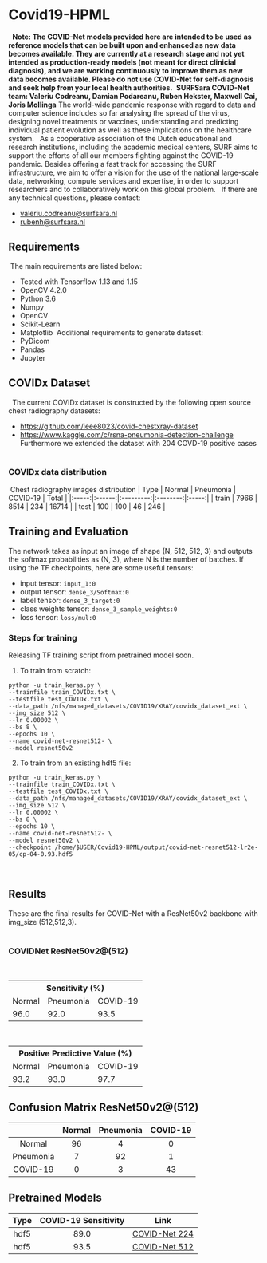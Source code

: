 # Covid19-HPML
​
​
**Note: The COVID-Net models provided here are intended to be used as reference models that can be built upon and enhanced as new data becomes available. They are currently at a research stage and not yet intended as production-ready models (not meant for direct clinicial diagnosis), and we are working continuously to improve them as new data becomes available. Please do not use COVID-Net for self-diagnosis and seek help from your local health authorities.**
​
​
**SURFSara COVID-Net team: Valeriu Codreanu, Damian Podareanu, Ruben Hekster, Maxwell Cai, Joris Mollinga**
The world-wide pandemic response with regard to data and computer science includes so far analysing the spread of the virus, designing novel treatments or vaccines, understanding and predicting individual patient evolution as well as these implications on the healthcare system. 
​
​
As a cooperative association of the Dutch educational and research institutions, including the academic medical centers, SURF aims to support the efforts of all our members fighting against the COVID-19 pandemic. Besides offering a fast track for accessing the SURF infrastructure, we aim to offer a vision for the use of the national large-scale data, networking, compute services and expertise, in order to support researchers and to collaboratively work on this global problem. 
​
​
If there are any technical questions, please contact:
* valeriu.codreanu@surfsara.nl
* rubenh@surfsara.nl
​
​
​
## Requirements
​
The main requirements are listed below:
​
* Tested with Tensorflow 1.13 and 1.15
* OpenCV 4.2.0
* Python 3.6
* Numpy
* OpenCV
* Scikit-Learn
* Matplotlib
​
Additional requirements to generate dataset:
​
* PyDicom
* Pandas
* Jupyter
​
## COVIDx Dataset
​
​
The current COVIDx dataset is constructed by the following open source chest radiography datasets:
* https://github.com/ieee8023/covid-chestxray-dataset
* https://www.kaggle.com/c/rsna-pneumonia-detection-challenge
​
Furthermore we extended the dataset with 204 COVD-19 positive cases  
​
​
### COVIDx data distribution
​
Chest radiography images distribution
|  Type | Normal | Pneumonia | COVID-19 | Total |
|:-----:|:------:|:---------:|:--------:|:-----:|
| train |  7966  |    8514   |    234   | 16714 |
|  test |   100  |     100   |    46    |   246 |


## Training and Evaluation
The network takes as input an image of shape (N, 512, 512, 3) and outputs the softmax probabilities as (N, 3), where N is the number of batches.
If using the TF checkpoints, here are some useful tensors:
​
* input tensor: `input_1:0`
* output tensor: `dense_3/Softmax:0`
* label tensor: `dense_3_target:0`
* class weights tensor: `dense_3_sample_weights:0`
* loss tensor: `loss/mul:0`
​
### Steps for training
Releasing TF training script from pretrained model soon.
​
1. To train from scratch:
```
python -u train_keras.py \
--trainfile train_COVIDx.txt \
--testfile test_COVIDx.txt \
--data_path /nfs/managed_datasets/COVID19/XRAY/covidx_dataset_ext \
--img_size 512 \
--lr 0.00002 \
--bs 8 \
--epochs 10 \
--name covid-net-resnet512- \
--model resnet50v2
```
2. To train from an existing hdf5 file:
​
```
python -u train_keras.py \
--trainfile train_COVIDx.txt \
--testfile test_COVIDx.txt \
--data_path /nfs/managed_datasets/COVID19/XRAY/covidx_dataset_ext \
--img_size 512 \
--lr 0.00002 \
--bs 8 \
--epochs 10 \
--name covid-net-resnet512- \
--model resnet50v2 \
--checkpoint /home/$USER/Covid19-HPML/output/covid-net-resnet512-lr2e-05/cp-04-0.93.hdf5
```
​
​
​
​
## Results
These are the final results for COVID-Net with a ResNet50v2 backbone with img_size (512,512,3).   
​
### COVIDNet ResNet50v2@(512)
​
​
<div class="tg-wrap" align="center"><table class="tg">
  <tr>
    <th class="tg-7btt" colspan="3">Sensitivity (%)</th>
  </tr>
  <tr>
    <td class="tg-7btt">Normal</td>
    <td class="tg-7btt">Pneumonia</td>
    <td class="tg-7btt">COVID-19</td>
  </tr>
  <tr>
    <td class="tg-c3ow">96.0</td>
    <td class="tg-c3ow">92.0</td>
    <td class="tg-c3ow">93.5</td>
  </tr>
</table></div>
​
<div class="tg-wrap"><table class="tg">
  <tr>
    <th class="tg-7btt" colspan="3">Positive Predictive Value (%)</th>
  </tr>
  <tr>
    <td class="tg-7btt">Normal</td>
    <td class="tg-7btt">Pneumonia</td>
    <td class="tg-7btt">COVID-19</td>
  </tr>
  <tr>
    <td class="tg-c3ow">93.2</td>
    <td class="tg-c3ow">93.0</td>
    <td class="tg-c3ow">97.7</td>
  </tr>
</table></div>



## Confusion Matrix ResNet50v2@(512)

|         | Normal|Pneumonia |  COVID-19 |
|:-------:|:-----:|:--------:|:---------:|
|Normal   |   96  |    4     |     0     |
|Pneumonia|    7  |   92     |     1     |
|COVID-19 |    0  |    3     |    43     | 

## Pretrained Models
|  Type | COVID-19 Sensitivity |  Link               |
|:-----:|:--------------------:|:-------------------:|
|  hdf5 |         89.0         | [COVID-Net 224](tba)|
|  hdf5 |         93.5         | [COVID-Net 512](tba)|
